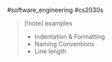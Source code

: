 #software_engineering #cs2030s 
>[!note] examples
>- Indentation & Formatting 
>- Naming Conventions
>- Line length